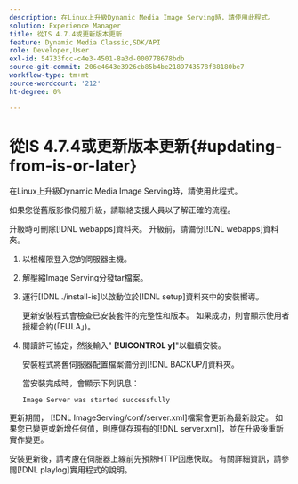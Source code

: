 ```yaml
---
description: 在Linux上升級Dynamic Media Image Serving時，請使用此程式。
solution: Experience Manager
title: 從IS 4.7.4或更新版本更新
feature: Dynamic Media Classic,SDK/API
role: Developer,User
exl-id: 54733fcc-c4e3-4501-8a3d-000778678bdb
source-git-commit: 206e4643e3926cb85b4be2189743578f88180be7
workflow-type: tm+mt
source-wordcount: '212'
ht-degree: 0%

---
```


# 從IS 4.7.4或更新版本更新{#updating-from-is-or-later}

在Linux上升級Dynamic Media Image Serving時，請使用此程式。

如果您從舊版影像伺服升級，請聯絡支援人員以了解正確的流程。

升級時可刪除[!DNL webapps]資料夾。 升級前，請備份[!DNL webapps]資料夾。

1. 以根權限登入您的伺服器主機。
1. 解壓縮Image Serving分發tar檔案。
1. 運行[!DNL ./install-is]以啟動位於[!DNL setup]資料夾中的安裝嚮導。

   更新安裝程式會檢查已安裝套件的完整性和版本。 如果成功，則會顯示使用者授權合約(「EULA」)。
1. 閱讀許可協定，然後輸入&quot; **[!UICONTROL y]**&quot;以繼續安裝。

   安裝程式將舊伺服器配置檔案備份到[!DNL BACKUP/]資料夾。

   當安裝完成時，會顯示下列訊息：

   `Image Server was started successfully`

更新期間， [!DNL ImageServing/conf/server.xml]檔案會更新為最新設定。 如果您已變更或新增任何值，則應儲存現有的[!DNL server.xml]，並在升級後重新實作變更。

安裝更新後，請考慮在伺服器上線前先預熱HTTP回應快取。 有關詳細資訊，請參閱[!DNL playlog]實用程式的說明。
